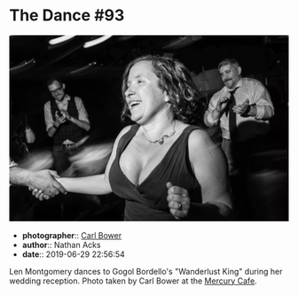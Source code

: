 # The Dance \#93

![Len Montgomery dances](assets/2019-06-29-set-4-the-dance-93.webp)

* **photographer**:: [Carl Bower](https://carlbowerphotos.com)
* **author**:: Nathan Acks
* **date**:: 2019-06-29 22:56:54

Len Montgomery dances to Gogol Bordello's "Wanderlust King" during her wedding reception. Photo taken by Carl Bower at the [Mercury Cafe](http://mercurycafe.com).
